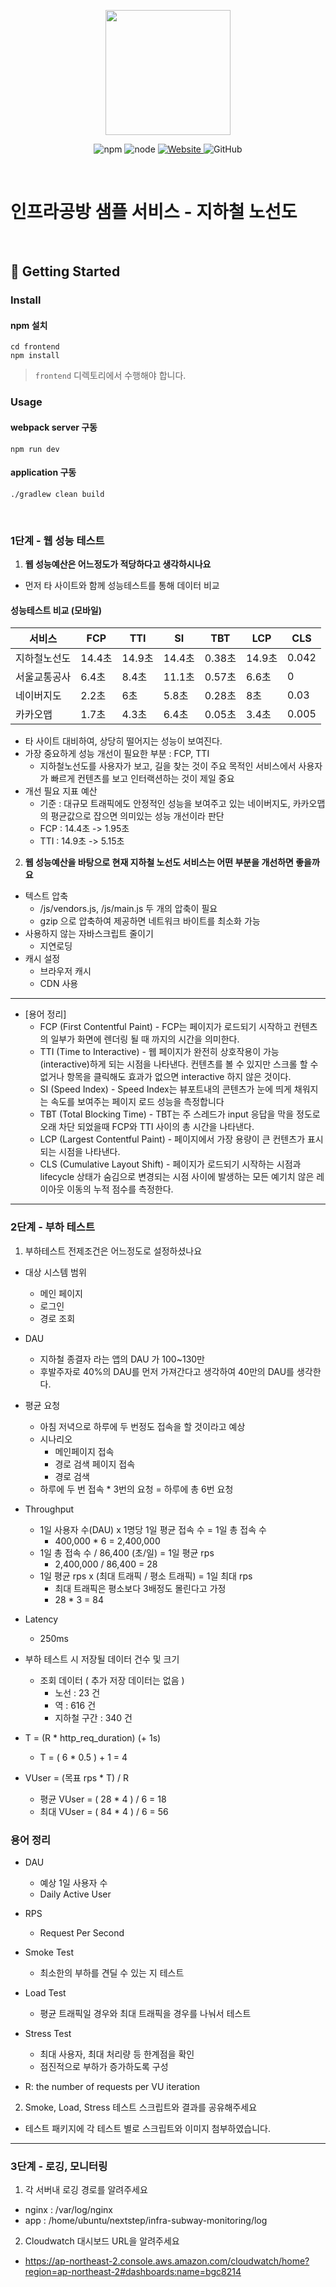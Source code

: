 <p align="center">
    <img width="200px;" src="https://raw.githubusercontent.com/woowacourse/atdd-subway-admin-frontend/master/images/main_logo.png"/>
</p>
<p align="center">
  <img alt="npm" src="https://img.shields.io/badge/npm-%3E%3D%205.5.0-blue">
  <img alt="node" src="https://img.shields.io/badge/node-%3E%3D%209.3.0-blue">
  <a href="https://edu.nextstep.camp/c/R89PYi5H" alt="nextstep atdd">
    <img alt="Website" src="https://img.shields.io/website?url=https%3A%2F%2Fedu.nextstep.camp%2Fc%2FR89PYi5H">
  </a>
  <img alt="GitHub" src="https://img.shields.io/github/license/next-step/atdd-subway-service">
</p>

<br>

# 인프라공방 샘플 서비스 - 지하철 노선도

<br>

## 🚀 Getting Started

### Install
#### npm 설치
```
cd frontend
npm install
```
> `frontend` 디렉토리에서 수행해야 합니다.

### Usage
#### webpack server 구동
```
npm run dev
```
#### application 구동
```
./gradlew clean build
```
<br>


### 1단계 - 웹 성능 테스트
1. **웹 성능예산은 어느정도가 적당하다고 생각하시나요**
* 먼저 타 사이트와 함께 성능테스트를 통해 데이터 비교
 #### 성능테스트 비교 (모바일)
|서비스|FCP|TTI|SI|TBT|LCP|CLS|
|---|---|---|---|---|---|---|
|지하철노선도|14.4초|14.9초|14.4초|0.38초|14.9초|0.042|
|서울교통공사|6.4초|8.4초|11.1초|0.57초|6.6초|0|
|네이버지도|2.2초|6초|5.8초|0.28초|8초|0.03|
|카카오맵|1.7초|4.3초|6.4초|0.05초|3.4초|0.005|
* 타 사이트 대비하여, 상당히 떨어지는 성능이 보여진다.
* 가장 중요하게 성능 개선이 필요한 부분 : FCP, TTI
  * 지하철노선도를 사용자가 보고, 길을 찾는 것이 주요 목적인 서비스에서 사용자가 빠르게 컨텐츠를 보고 인터랙션하는 것이 제일 중요
* 개선 필요 지표 예산
  * 기준 : 대규모 트래픽에도 안정적인 성능을 보여주고 있는 네이버지도, 카카오맵의 평균값으로 잡으면 의미있는 성능 개선이라 판단
  * FCP : 14.4초 -> 1.95초
  * TTI : 14.9초 -> 5.15초


2. **웹 성능예산을 바탕으로 현재 지하철 노선도 서비스는 어떤 부분을 개선하면 좋을까요**
* 텍스트 압축
  * /js/vendors.js, /js/main.js 두 개의 압축이 필요
  * gzip 으로 압축하여 제공하면 네트워크 바이트를 최소화 가능
* 사용하지 않는 자바스크립트 줄이기
  * 지연로딩
* 캐시 설정
  * 브라우저 캐시
  * CDN 사용

***
* [용어 정리]
    * FCP (First Contentful Paint) - FCP는 페이지가 로드되기 시작하고 컨텐츠의 일부가 화면에 렌더링 될 때 까지의 시간을 의미한다.
    * TTI (Time to Interactive) - 웹 페이지가 완전히 상호작용이 가능(interactive)하게 되는 시점을 나타낸다. 컨텐츠를 볼 수 있지만 스크롤 할 수 없거나 항목을 클릭해도 효과가 없으면 interactive 하지 않은 것이다.
    * SI (Speed Index) - Speed Index는 뷰포트내의 콘텐츠가 눈에 띄게 채워지는 속도를 보여주는 페이지 로드 성능을 측정합니다
    * TBT (Total Blocking Time) - TBT는 주 스레드가 input 응답을 막을 정도로 오래 차단 되었을때 FCP와 TTI 사이의 총 시간을 나타낸다.
    * LCP (Largest Contentful Paint) - 페이지에서 가장 용량이 큰 컨텐츠가 표시되는 시점을 나타낸다.
    * CLS (Cumulative Layout Shift) - 페이지가 로드되기 시작하는 시점과 lifecycle 상태가 숨김으로 변경되는 시점 사이에 발생하는 모든 예기치 않은 레이아웃 이동의 누적 점수를 측정한다.
---

### 2단계 - 부하 테스트 
1. 부하테스트 전제조건은 어느정도로 설정하셨나요
* 대상 시스템 범위
  * 메인 페이지
  * 로그인
  * 경로 조회

* DAU 
  * 지하철 종결자 라는 앱의 DAU 가 100~130만
  * 후발주자로 40%의 DAU를 먼저 가져간다고 생각하여 40만의 DAU를 생각한다.

* 평균 요청
  * 아침 저녁으로 하루에 두 번정도 접속을 할 것이라고 예상
  * 시나리오
    * 메인페이지 접속
    * 경로 검색 페이지 접속
    * 경로 검색
  * 하루에 두 번 접속 * 3번의 요청 = 하루에 총 6번 요청

* Throughput
  * 1일 사용자 수(DAU) x 1명당 1일 평균 접속 수 = 1일 총 접속 수
    * 400,000 * 6 = 2,400,000 
  * 1일 총 접속 수 / 86,400 (초/일) = 1일 평균 rps
    * 2,400,000 / 86,400 = 28
  * 1일 평균 rps x (최대 트래픽 / 평소 트래픽) = 1일 최대 rps
    * 최대 트래픽은 평소보다 3배정도 몰린다고 가정 
    * 28 * 3 = 84

* Latency 
  * 250ms

* 부하 테스트 시 저장될 데이터 건수 및 크기
  * 조회 데이터 ( 추가 저장 데이터는 없음 )
    * 노선 : 23 건
    * 역 : 616 건
    * 지하철 구간 : 340 건

* T = (R * http_req_duration) (+ 1s)
  * T = ( 6 * 0.5 ) + 1 = 4

* VUser = (목표 rps * T) / R
  * 평균 VUser = ( 28 * 4 ) / 6 = 18
  * 최대 VUser = ( 84 * 4 ) / 6 = 56


### 용어 정리
* DAU
  * 예상 1일 사용자 수
  * Daily Active User

* RPS
  * Request Per Second

* Smoke Test
  * 최소한의 부하를 견딜 수 있는 지 테스트

* Load Test
  * 평균 트래픽일 경우와 최대 트래픽을 경우를 나눠서 테스트

* Stress Test
  * 최대 사용자, 최대 처리량 등 한계점을 확인
  * 점진적으로 부하가 증가하도록 구성

* R: the number of requests per VU iteration


2. Smoke, Load, Stress 테스트 스크립트와 결과를 공유해주세요
* 테스트 패키지에 각 테스트 별로 스크립트와 이미지 첨부하였습니다.
---

### 3단계 - 로깅, 모니터링
1. 각 서버내 로깅 경로를 알려주세요
- nginx : /var/log/nginx
- app : /home/ubuntu/nextstep/infra-subway-monitoring/log
2. Cloudwatch 대시보드 URL을 알려주세요
- https://ap-northeast-2.console.aws.amazon.com/cloudwatch/home?region=ap-northeast-2#dashboards:name=bgc8214

